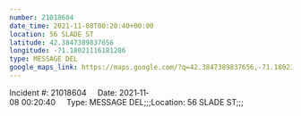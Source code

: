 ```yaml
---
number: 21018604
date_time: 2021-11-08T00:20:40+00:00
location: 56 SLADE ST
latitude: 42.3847389837656
longitude: -71.18021116181286
type: MESSAGE DEL
google_maps_link: https://maps.google.com/?q=42.3847389837656,-71.18021116181286
---
```


Incident #: 21018604     Date: 2021‐11‐08 00:20:40     Type: MESSAGE DEL;;;Location: 56 SLADE ST;;;
